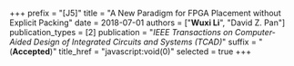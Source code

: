 +++
prefix = "[J5]"
title = "A New Paradigm for FPGA Placement without Explicit Packing"
date = 2018-07-01
authors = ["**Wuxi Li**", "David Z. Pan"]
publication_types = [2]
publication = "*IEEE Transactions on Computer-Aided Design of Integrated Circuits and Systems (TCAD)*"
suffix = "(**Accepted**)"
title_href = "javascript:void(0)"
selected = true
+++
